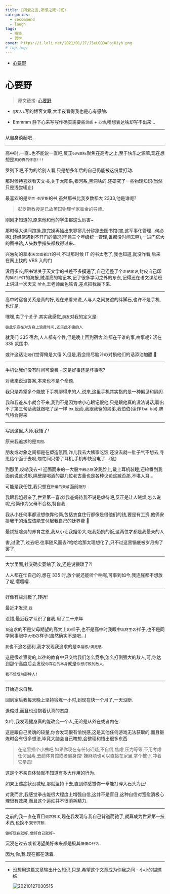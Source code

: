 ```yaml
---
title: 🥱所爱之言,所感之箴~(贰)
categories:
  - recommend
  - laugh
tags:
  - 搞笑
  - 哲学
cover: https://i.loli.net/2021/01/27/J5eLOQDaFojUiyb.png
# top_img:
---
```


<!--
 * @?: *********************************************************************
 * @Author: Weidows
 * @Date: 2021-01-27 00:54:04
 * @LastEditors: Weidows
 * @LastEditTime: 2021-01-27 03:14:50
 * @FilePath: \Weidowsd:\Game\Github\Blog-private\source\_posts\recommend\laugh\2.md
 * @Description:
 * @!: *********************************************************************
-->

- [心要野](#心要野)

# 心要野

> 原文链接: [心要野](https://www.ihewro.com/archives/1117/)

- `@友人c`写的博客文章,大半夜看得我也是心有感触.

- Emmmm 静下心来写写作确实需要些`灵感` + `心境`,咱想表达啥却写不出来...

  ***

从自身谈起吧...

---

高中时,一直..也不能说一直吧,反正`60%目标`聚焦在高考之上,至于快乐之源嘛,现在想想是`真的真的怀念!!!`

罗列下吧,不为的给别人看,只是想多年后的自己仍能被这份爱打动.

那时候特喜欢看天文书,关于太阳系,银河系,黑洞啥的,还研究了一些物理知识(当然只是浅尝辄止)

最喜欢的是`罗杰·彭罗斯`的书,虽然那书比我岁数都大 2333,他是谁呢?

> 彭罗斯教授是已故英国物理学家霍金的导师。

刚刚才知道的,原来他和他的学生都这么厉害~

那时候大课间跑操,跑完操再抽出来寥寥几分钟跑去图书馆(害,这军事化管理...何必呢),还经常遇到不开门的情况(毕竟三个年级统一管理,谁都没时间去啊),一进门偌大的图书馆,人头数手指头都数得过来..

兴匆匆的拿本`天文或者IT`的书,不过那时候 IT 的书太老了,我也知道,就没咋看,后来在网上找的 VBS 入的门

没用多长,图书馆关于天文学的书差不多摸遍了,自己还整了个`奇葩笔记`,封皮自己印的`DUELYST`的海报,贼漂亮的笔记本,记了很多学习之外的东东,记得还在语文课给班上讲过一次天文 hhh,王老师面色铁青,差点把我轰下来.

---

高中时宿舍关系是真的好,现在来看来说,人与人之间友谊的绊脚石,也许不是手机,也许是.

嘿嘿,卖了个关子.其实我感觉,`朋友`对我的定义是:

`彼此乐意在对方身上浪费时间,还乐此不疲的人`

就我们 335 宿舍,人人都有个性,但是晚上回到宿舍,谁都在干谁的事,啥事呢? 活在 335 氛围中.

或许这话让`她们`觉得俺是大傻 X,但是,我会绞尽脑汁の对损他们的话添油加醋.🤔

---

手机让我们没有时间可浪费 - 这是好事还是坏事呢?

对我来说没答案,本来也不是个命题.

我只是希望多个能放下手机聊得来的人,说来,这里手机其实指的是一种偏见和隔阂.

我和我爸从小就合不来,我到不是因为啥小心眼记恨他,只是跟他真的没法说话,聊出不了第三句话我就跟吃了屎一样 ex,反而,我跟我爸的弟弟,我伯伯(读作 bai bai),脾气特合得来

---

写到这里,大师,我悟了!

原来我追求的是`氛围`.

朋友或对象之间都是在塑造氛围,昨儿我去大姨家吃饭,还没去就一肚子气不想去,寻思给个面子去呗,匆忙间只带了耳机,手机却快没电了...(危)

到那里,哎呦我去~! 迎面而来的一大股`不融洽感`淦我脸上,戴上耳机装睡,还轮番到我面前说这说那,隔壁屋喝酒的那几位老古董也是各种议论这臧否那,不堪入耳...

可能是我任性,我只想在`所谓的亲戚`面前`隐形`

我跟我姐最亲了,世界第一喜欢!我爸妈待我不说是虐待吧,反正是让人贼烦,怎么说呢,他俩作为父母不合格,特自我.

我从小任何事都没想依靠他俩,包括衣食住行都像是借他们的钱,要是有工资,他俩安排我干的活应该能支付起我自己的抚养费 🤣

最烦扯啥淡的养育之恩,我从小让我姐带大,吃我奶奶的饭,这两位才都是我最亲的人

害,过激了,过去吧.往事随风而去?哈哈哈那太理想化了,只不过这黑锅底被岁月掏了罢了.

---

大学里面,社交确实萎缩了,诶,还是说猥琐了?!

人人都在忙自己的,想在 335 时,放个屁还能听个响呢,可事到如今,我连屁都不想放了呢,嘤嘤嘤.

---

好像有些消极了,转折!

最近才发现,`我`

没错,最近我才认识了自我,用了二十来年.

`我`追求的不是父母期望的高大上の样子,也不是高中时我眼中`高材生`の样子,也不是同学同事眼中`大佬`の样子(虽然确实不是吧...)

`我`也不追名逐利,我才发现我追求的是`幸福感/满足感.`

这是很难察觉的,以往的教育中只交给我们怎么竞争,怎么打倒强大的敌人,可,你达到那个高度后会发现`你存在的本身`就是`你想打败的敌人`.

`我不想成为那种人!`

---

开始追求自我.

回到家后我每天晚上坚持锻炼一小时,到现在快一个月了,一天没断.

退缩过,而且也没抱着认真的态度.

如今,我发现健身真的能改变一个人,无论是从外在或者内在.

这是跟自己灵魂的较量,你会发现很有愉悦感,这是其他任何游戏无法获取的,而且锻炼时会有很多想法,毕竟大脑会自己瞎想,会整理和悟出很多东西

> 在这里插个小曲吧,如果你现在有任何迟疑,不自信,焦虑,压力等等,不用考虑任何因素,去趟体育馆或者健身馆! 嫌麻烦也可以直接在家里,拿个被子,冲着它拳击!

这是个不亲自体验就不知道有多大作用的行为.

如果上述症状没减轻,那就坚持下去,直到你感觉你一拳能打碎大石头为止!

对我而言,我感觉拳击能很大程度上增强自信,这并不是盲目,这种自信对宽慰消极心理很有效果,而且这个运动并不很消耗精力.

---

之前的我一直在盲目`追求技术`,现在我发现与我自己背道而驰了,就算成为世界第一技术员,也换不来`爷开颜`.

`做好现在就好,做好自己就好~`

沉浸在过去或者渴望美好未来都是极其`傻傻の行为`.

因为,你,我,现在都在活着.

---

- 没想用这篇文章输出什么知识,只是,希望这个文章成为你我之间 - 小小的蝴蝶结.

  <img src="https://i.loli.net/2021/01/27/2ThYuqlEtFfdJeK.png" alt="20210127030515" />
